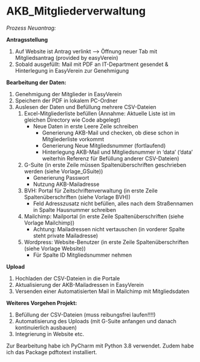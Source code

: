 # AKB_Mitgliederverwaltung

_Prozess Neuantrag:_

**Antragsstellung**
1. Auf Website ist Antrag verlinkt —> Öffnung neuer Tab mit Mitgliedsantrag (provided by easyVerein)
2. Sobald ausgefüllt: Mail mit PDF an IT-Department gesendet & Hinterlegung in EasyVerein zur Genehmigung

**Bearbeitung der Daten:**
1. Genehmigung der Mitglieder in EasyVerein
2. Speichern der PDF in lokalem PC-Ordner
3. Auslesen der Daten und Befüllung mehrere CSV-Dateien
    1. Excel-Mitgliederliste befüllen (Annahme: Aktuelle Liste ist im gleichen Directory wie Code abgelegt)
        - Neue Daten in erste Leere Zeile schreiben 
            - Generierung AKB-Mail und checken, ob diese schon in Mitgliederliste vorkommt
            - Generierung Neue Mitgliedsnummer (fortlaufend)
            - Hinterlegung AKB-Mail und Mitgliedsnummer in ‘data’ (‘data’ weiterhin Referenz für Befüllung anderer CSV-Dateien)
    2. G-Suite (in erste Zeile müssen Spaltenüberschriften geschrieben werden (siehe Vorlage_GSuite))
        - Generierung Passwort
        - Nutzung AKB-Mailadresse
    3. BVH: Portal für Zeitschriftenverwaltung (in erste Zeile Spaltenüberschriften (siehe Vorlage BVH))
        - Feld Adresszusatz nicht befüllen, alles nach dem Straßennamen in Spalte Hausnummer schreiben
    4. Mailchimp: Mailportal (in erste Zeile Spaltenüberschriften (siehe Vorlage Mailchimp))
        - Achtung: Mailadressen nicht vertauschen (in vorderer Spalte steht private Mailadresse)
    5. Wordpress: Website-Benutzer (in erste Zeile Spaltenüberschriften (siehe Vorlage Website))
        - Für Spalte ID Mitgliedsnummer nehmen

**Upload**
1. Hochladen der CSV-Dateien in die Portale
2. Aktualisierung der AKB-Mailadressen in EasyVerein
3. Versenden einer Automatisierten Mail in Mailchimp mit Mitgliedsdaten

**Weiteres Vorgehen Projekt:**
1. Befüllung der CSV-Dateien (muss reibungsfrei laufen!!!!)
2. Automatisierung des Uploads (mit G-Suite anfangen und danach kontinuierlich ausbauen)
3. Integrierung in Website etc.



Zur Bearbeitung habe ich PyCharm mit Python 3.8 verwendet. Zudem habe ich das Package pdftotext installiert.
